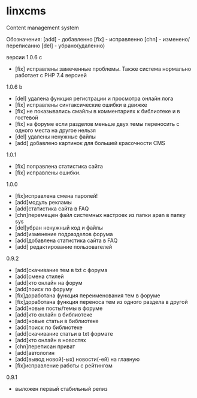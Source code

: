 # linxcms
Content management system


Обозначения:
 [add] - добавленно
 [fix] - исправленно
 [chn] - изменено/переписанно
 [del] - убрано(удаленно)

 версии
 1.0.6 c
 - [fix] исправлены замеченные проблемы. Также система нормально работает с PHP 7.4 версией
 
 1.0.6 b
 - [del] удалена функция регистрации и просмотра онлайн лога
 - [fix] исправлены синтаксические ошибки в движке
 - [fix] не показывались смайлы в комментариях к библиотеке и в гостевой
 - [fix] на форуме если разделов меньше двух темы переносить с одного места на другое нельзя
 - [del] удалены ненужные файлы
 - [add] добавлено картинок для большей красочности CMS

 1.0.1
- [fix] поправлена статистика сайта
- [fix] исправлены ошибки.

 1.0.0
 - [fix]исправлена смена паролей!
 - [add]модуль рекламы
 - [add]статистика сайта в FAQ
 - [chn]перемещен файл системных настроек из папки apan в папку sys
 - [del]убран ненужный код и файлы
 - [add]изменение подразделов форума
 - [add]добавлена статистика сайта в FAQ
 - [add] редактирование пользователей
 
 0.9.2
 - [add]скачивание тем в txt с форума
 - [add]смена стилей
 - [add]кто онлайн на форум
 - [add]поиск по форуму
 - [fix]доработана функция переименования тем в форуме
 - [fix]доработана функция переноса тем из одного раздела в другой
 - [add]новые посты/темы в форуме
 - [add]кто онлайн в библиотеке
 - [add]новые статьи в библиотеке
 - [add]поиск по библиотеке
 - [add]скачивание статьи в txt формате
 - [add]кто онлайн в новостях
 - [chn]переписан приват
 - [add]автологин
 - [add]вывод новой(-ых) новости(-ей) на главную
 - [fix]исправление работы с рейтингом
 
 0.9.1
 - выложен первый стабильный релиз
